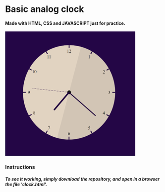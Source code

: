 # Basic analog clock 


#### Made with HTML, CSS and JAVASCRIPT just for practice.

<img alt="Clock image" src="./public/clock1.png" width="420px" height="400px" />




### Instructions

##### To see it working, simply download the repository, and open in a browser the file 'clock.html'.